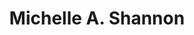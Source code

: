 ---
title: Michelle A. Shannon
permalink: /contributors/michelleshannon.html
firstname: Michelle A.
lastname: Shannon
---